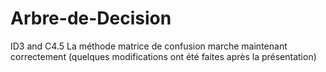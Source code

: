 # Arbre-de-Decision
ID3 and C4.5
La méthode matrice de confusion marche maintenant correctement (quelques modifications ont été faites après la présentation) 
